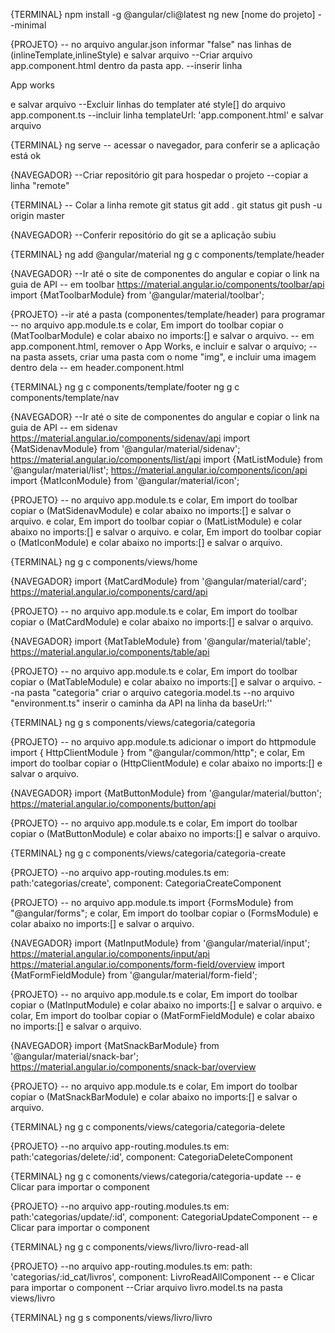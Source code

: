 {TERMINAL}
npm install -g @angular/cli@latest
ng new [nome do projeto] --minimal

{PROJETO}
-- no arquivo angular.json informar "false" nas linhas de (inlineTemplate,inlineStyle) e salvar arquivo
--Criar arquivo app.component.html dentro da pasta app.
--inserir linha <p>App works</p> e salvar arquivo
--Excluir linhas do templater até style[] do arquivo app.component.ts
--incluir linha templateUrl: 'app.component.html' e salvar arquivo

{TERMINAL}
ng serve -- acessar o navegador, para conferir se a aplicação está ok

{NAVEGADOR}
--Criar repositório git para hospedar o projeto
--copiar a linha "remote"

{TERMINAL}
-- Colar a linha remote
git status
git add .
git status
git push -u origin master

{NAVEGADOR}
--Conferir repositório do git se a aplicação subiu

{TERMINAL}
ng add @angular/material
ng g c components/template/header

{NAVEGADOR}
--Ir até o site de componentes do angular e copiar o link na guia de API
-- em toolbar
https://material.angular.io/components/toolbar/api
import {MatToolbarModule} from '@angular/material/toolbar';

{PROJETO}
--ir até a pasta (componentes/template/header) para programar
-- no arquivo app.module.ts
e colar, Em import do toolbar copiar o (MatToolbarModule) e colar abaixo no imports:[] e salvar o arquivo.
-- em app.component.html, remover o App Works, e incluir <app-header></app-header> e salvar o arquivo;
--na pasta assets, criar uma pasta com o nome "img", e incluir uma imagem dentro dela
-- em header.component.html

{TERMINAL}
ng g c components/template/footer
ng g c components/template/nav

{NAVEGADOR}
--Ir até o site de componentes do angular e copiar o link na guia de API
-- em sidenav
https://material.angular.io/components/sidenav/api
import {MatSidenavModule} from '@angular/material/sidenav';
https://material.angular.io/components/list/api
import {MatListModule} from '@angular/material/list';
https://material.angular.io/components/icon/api
import {MatIconModule} from '@angular/material/icon';

{PROJETO}
-- no arquivo app.module.ts
e colar, Em import do toolbar copiar o (MatSidenavModule) e colar abaixo no imports:[] e salvar o arquivo.
e colar, Em import do toolbar copiar o (MatListModule) e colar abaixo no imports:[] e salvar o arquivo.
e colar, Em import do toolbar copiar o (MatIconModule) e colar abaixo no imports:[] e salvar o arquivo.

{TERMINAL}
ng g c components/views/home

{NAVEGADOR}
import {MatCardModule} from '@angular/material/card';
https://material.angular.io/components/card/api

{PROJETO}
-- no arquivo app.module.ts
e colar, Em import do toolbar copiar o (MatCardModule) e colar abaixo no imports:[] e salvar o arquivo.

{NAVEGADOR}
import {MatTableModule} from '@angular/material/table';
https://material.angular.io/components/table/api

{PROJETO}
-- no arquivo app.module.ts
e colar, Em import do toolbar copiar o (MatTableModule) e colar abaixo no imports:[] e salvar o arquivo.
--na pasta "categoria" criar o arquivo categoria.model.ts
--no arquivo "environment.ts" inserir o caminha da API na linha da baseUrl:''

{TERMINAL}
ng g s components/views/categoria/categoria

{PROJETO}
-- no arquivo app.module.ts
adicionar o import do httpmodule
import { HttpClientModule } from "@angular/common/http";
e colar, Em import do toolbar copiar o (HttpClientModule) e colar abaixo no imports:[] e salvar o arquivo.

{NAVEGADOR}
import {MatButtonModule} from '@angular/material/button';
https://material.angular.io/components/button/api


{PROJETO}
-- no arquivo app.module.ts
e colar, Em import do toolbar copiar o (MatButtonModule) e colar abaixo no imports:[] e salvar o arquivo.

{TERMINAL}
ng g c components/views/categoria/categoria-create 

{PROJETO}
--no arquivo app-routing.modules.ts em: 
path:'categorias/create',
component: CategoriaCreateComponent


{PROJETO}
-- no arquivo app.module.ts
import {FormsModule} from "@angular/forms";
e colar, Em import do toolbar copiar o (FormsModule) e colar abaixo no imports:[] e salvar o arquivo.

{NAVEGADOR}
import {MatInputModule} from '@angular/material/input';
https://material.angular.io/components/input/api
https://material.angular.io/components/form-field/overview
import {MatFormFieldModule} from '@angular/material/form-field';


{PROJETO}
-- no arquivo app.module.ts
e colar, Em import do toolbar copiar o (MatInputModule) e colar abaixo no imports:[] e salvar o arquivo.
e colar, Em import do toolbar copiar o (MatFormFieldModule) e colar abaixo no imports:[] e salvar o arquivo.


{NAVEGADOR}
import {MatSnackBarModule} from '@angular/material/snack-bar';
https://material.angular.io/components/snack-bar/overview


{PROJETO}
-- no arquivo app.module.ts
e colar, Em import do toolbar copiar o (MatSnackBarModule) e colar abaixo no imports:[] e salvar o arquivo.

{TERMINAL}
ng g c components/views/categoria/categoria-delete 

{PROJETO}
--no arquivo app-routing.modules.ts em: 
path:'categorias/delete/:id',
component: CategoriaDeleteComponent

{TERMINAL}
ng g c comonents/views/categoria/categoria-update
-- e Clicar para importar o component

{PROJETO}
--no arquivo app-routing.modules.ts em: 
path:'categorias/update/:id',
component: CategoriaUpdateComponent
-- e Clicar para importar o component

{TERMINAL}
ng g c components/views/livro/livro-read-all

{PROJETO}
--no arquivo app-routing.modules.ts em: 
path: 'categorias/:id_cat/livros',
    component: LivroReadAllComponent
-- e Clicar para importar o component
--Criar arquivo livro.model.ts na pasta views/livro 

{TERMINAL}
ng g s components/views/livro/livro